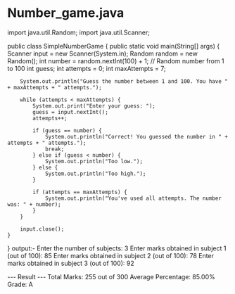 # Number_game.java
import java.util.Random;
import java.util.Scanner;

public class SimpleNumberGame {
    public static void main(String[] args) {
        Scanner input = new Scanner(System.in);
        Random random = new Random();
        int number = random.nextInt(100) + 1; // Random number from 1 to 100
        int guess;
        int attempts = 0;
        int maxAttempts = 7;

        System.out.println("Guess the number between 1 and 100. You have " + maxAttempts + " attempts.");

        while (attempts < maxAttempts) {
            System.out.print("Enter your guess: ");
            guess = input.nextInt();
            attempts++;

            if (guess == number) {
                System.out.println("Correct! You guessed the number in " + attempts + " attempts.");
                break;
            } else if (guess < number) {
                System.out.println("Too low.");
            } else {
                System.out.println("Too high.");
            }

            if (attempts == maxAttempts) {
                System.out.println("You've used all attempts. The number was: " + number);
            }
        }

        input.close();
    }
}
output:- Enter the number of subjects: 3
Enter marks obtained in subject 1 (out of 100): 85
Enter marks obtained in subject 2 (out of 100): 78
Enter marks obtained in subject 3 (out of 100): 92

--- Result ---
Total Marks: 255 out of 300
Average Percentage: 85.00%
Grade: A

